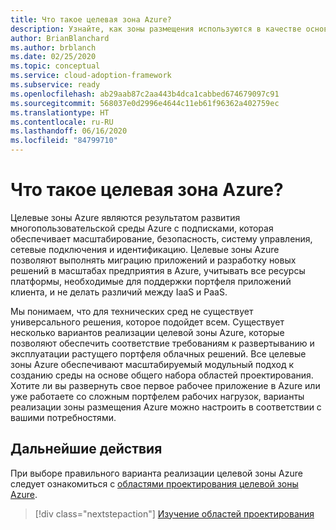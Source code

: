 ```yaml
---
title: Что такое целевая зона Azure?
description: Узнайте, как зоны размещения используются в качестве основных стандартных блоков любой среды внедрения в облако.
author: BrianBlanchard
ms.author: brblanch
ms.date: 02/25/2020
ms.topic: conceptual
ms.service: cloud-adoption-framework
ms.subservice: ready
ms.openlocfilehash: ab29aab87c2aa443b4dca1cabbed674679097c91
ms.sourcegitcommit: 568037e0d2996e4644c11eb61f96362a402759ec
ms.translationtype: HT
ms.contentlocale: ru-RU
ms.lasthandoff: 06/16/2020
ms.locfileid: "84799710"
---
```

<!-- cSpell:ignore multisubscription -->

# <a name="what-is-an-azure-landing-zone"></a>Что такое целевая зона Azure?

Целевые зоны Azure являются результатом развития многопользовательской среды Azure с подписками, которая обеспечивает масштабирование, безопасность, систему управления, сетевые подключения и идентификацию. Целевые зоны Azure позволяют выполнять миграцию приложений и разработку новых решений в масштабах предприятия в Azure, учитывать все ресурсы платформы, необходимые для поддержки портфеля приложений клиента, и не делать различий между IaaS и PaaS.

Мы понимаем, что для технических сред не существует универсального решения, которое подойдет всем. Существует несколько вариантов реализации целевой зоны Azure, которые позволяют обеспечить соответствие требованиям к развертыванию и эксплуатации растущего портфеля облачных решений. Все целевые зоны Azure обеспечивают масштабируемый модульный подход к созданию среды на основе общего набора областей проектирования. Хотите ли вы развернуть свое первое рабочее приложение в Azure или уже работаете со сложным портфелем рабочих нагрузок, варианты реализации зоны размещения Azure можно настроить в соответствии с вашими потребностями.

## <a name="next-steps"></a>Дальнейшие действия

При выборе правильного варианта реализации целевой зоны Azure следует ознакомиться с [областями проектирования целевой зоны Azure](./design-areas.md).

> [!div class="nextstepaction"]
> [Изучение областей проектирования](./design-areas.md)
